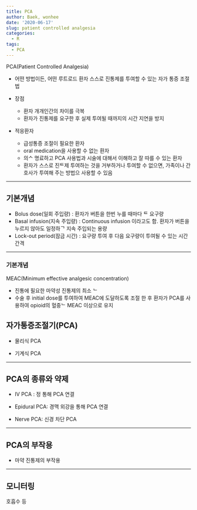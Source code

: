 ```yaml
---
title: PCA
author: Baek, wonhee
date: '2020-06-17'
slug: patient controlled analgesia
categories:
  - R
tags:
  - PCA
---
```


PCA(Patient Controlled Analgesia)

- 어떤 방법이든, 어떤 루트로드 환자 스스로 진통제를 투여할 수 있는 자가 통증 조절법

- 장점
   - 환자 개개인간의   차이를 극복
   - 환자가 진통제를 요구한 후 실제 투여될 때까지의 시간 지연을 방지 
   
- 적응환자 
   - 급성통증 조절이 필요한 환자 
   - oral medication을 사용할 수 없는 환자 
   - 의ᄉ 명료하고 PCA 사용법과 시술에 대해서 이해하고 잘 따를 수 있는 환자 
   - 환자가 스스로 진ᄐ제 투여하는 것을 거부하거나 투여할 수 없으면, 가족이나 간호사가 투여해 주는 방법으 사용할 수 있음

--- 

## 기본개념 

- Bolus dose(일회 주입량) : 환자가 버튼을 한번 누를 때마다 ᄐ 요구량 
- Basal infusion(지속 주입량) : Continuous infusion 이라고도 함. 환자가 버튼을 누르지 않아도 일정하ᄀ 지속 주입되는 용량
- Lock-out period(잠금 시간) : 요구량 투여 후 다음 요구량이 투여될 수 있는 시간 간격 

---

### 기본개념 

MEAC(Minimum effective analgesic concentration) 
   - 진통에 필요한 마약성 진통제의 최소 ᄂ 
   - 수술 후 initial dose를 투여하여 MEAC에 도달하도록 조절 한 후 환자가 PCA를 사용하여 opioid의 혈중ᄂ MEAC 이상으로 유지 
   

## 자가통증조절기(PCA)

- 물리식 PCA 

- 기계식 PCA 

--- 

## PCA의 종류와 약제 

- IV PCA : 정  통해 PCA 연결

- Epidural PCA: 경맥 외강을 통해 PCA 연결 

- Nerve PCA: 신경 차단 PCA

---

## PCA의 부작용

- 마약 진통제의 부작용 

---

## 모니터링 
호흡수 등 
